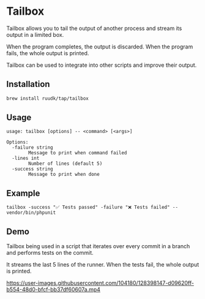 # Tailbox

Tailbox allows you to tail the output of another process and stream its output in a limited box.

When the program completes, the output is discarded. When the program fails, the whole output is printed.

Tailbox can be used to integrate into other scripts and improve their output.

## Installation

```bash
brew install ruudk/tap/tailbox
```

## Usage
```
usage: tailbox [options] -- <command> [<args>]

Options:
  -failure string
    	Message to print when command failed
  -lines int
    	Number of lines (default 5)
  -success string
    	Message to print when done
```

## Example
```
tailbox -success "✅ Tests passed" -failure "❌ Tests failed" -- vendor/bin/phpunit
```

## Demo

Tailbox being used in a script that iterates over every commit in a branch and performs tests on the commit.

It streams the last 5 lines of the runner. When the tests fail, the whole output is printed.

https://user-images.githubusercontent.com/104180/128398147-d09620ff-b554-48d0-bfcf-bb37df60607a.mp4



